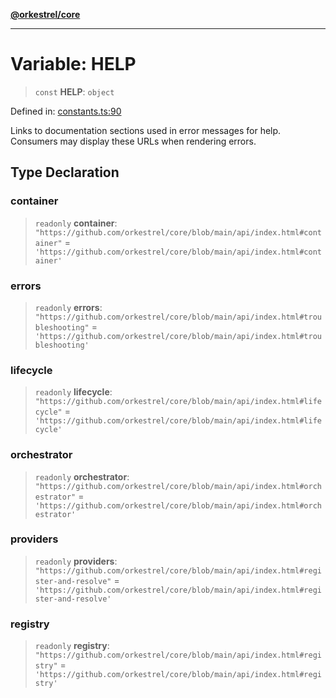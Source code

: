 [**@orkestrel/core**](../index.md)

***

# Variable: HELP

> `const` **HELP**: `object`

Defined in: [constants.ts:90](https://github.com/orkestrel/core/blob/36bb4ac962a6eb83d3b3b7e1d15ed7b2fd751427/src/constants.ts#L90)

Links to documentation sections used in error messages for help.
Consumers may display these URLs when rendering errors.

## Type Declaration

### container

> `readonly` **container**: `"https://github.com/orkestrel/core/blob/main/api/index.html#container"` = `'https://github.com/orkestrel/core/blob/main/api/index.html#container'`

### errors

> `readonly` **errors**: `"https://github.com/orkestrel/core/blob/main/api/index.html#troubleshooting"` = `'https://github.com/orkestrel/core/blob/main/api/index.html#troubleshooting'`

### lifecycle

> `readonly` **lifecycle**: `"https://github.com/orkestrel/core/blob/main/api/index.html#lifecycle"` = `'https://github.com/orkestrel/core/blob/main/api/index.html#lifecycle'`

### orchestrator

> `readonly` **orchestrator**: `"https://github.com/orkestrel/core/blob/main/api/index.html#orchestrator"` = `'https://github.com/orkestrel/core/blob/main/api/index.html#orchestrator'`

### providers

> `readonly` **providers**: `"https://github.com/orkestrel/core/blob/main/api/index.html#register-and-resolve"` = `'https://github.com/orkestrel/core/blob/main/api/index.html#register-and-resolve'`

### registry

> `readonly` **registry**: `"https://github.com/orkestrel/core/blob/main/api/index.html#registry"` = `'https://github.com/orkestrel/core/blob/main/api/index.html#registry'`
